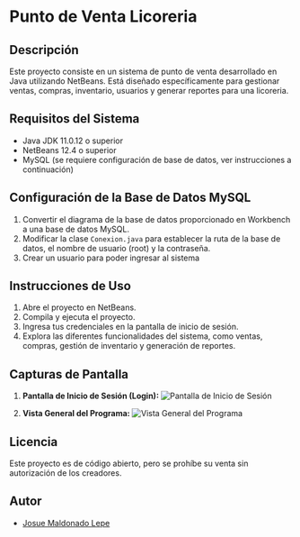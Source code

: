 # Punto de Venta Licoreria

## Descripción
Este proyecto consiste en un sistema de punto de venta desarrollado en Java utilizando NetBeans. Está diseñado específicamente para gestionar ventas, compras, inventario, usuarios y generar reportes para una licoreria.

## Requisitos del Sistema
- Java JDK 11.0.12 o superior
- NetBeans 12.4 o superior
- MySQL (se requiere configuración de base de datos, ver instrucciones a continuación)

## Configuración de la Base de Datos MySQL
1. Convertir el diagrama de la base de datos proporcionado en Workbench a una base de datos MySQL.
2. Modificar la clase `Conexion.java` para establecer la ruta de la base de datos, el nombre de usuario (root) y la contraseña.
3. Crear un usuario para poder ingresar al sistema

## Instrucciones de Uso
1. Abre el proyecto en NetBeans.
2. Compila y ejecuta el proyecto.
3. Ingresa tus credenciales en la pantalla de inicio de sesión.
4. Explora las diferentes funcionalidades del sistema, como ventas, compras, gestión de inventario y generación de reportes.

## Capturas de Pantalla
1. **Pantalla de Inicio de Sesión (Login):**
   ![Pantalla de Inicio de Sesión](login_screenshot.png)

2. **Vista General del Programa:**
   ![Vista General del Programa](main_screen_screenshot.png)

## Licencia
Este proyecto es de código abierto, pero se prohíbe su venta sin autorización de los creadores.

## Autor
- [Josue Maldonado Lepe](mailto:memejosue2012@hotmail.com)
